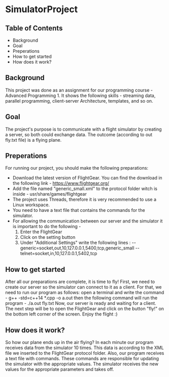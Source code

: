 # SimulatorProject

## Table of Contents
* Background
* Goal
* Preperations
* How to get started
* How does it work?

## Background
This project was done as an assignment for our programming course - Advanced Programming 1. It shows the following skills -
streaming data, parallel programming, client-server Architecture, templates, and so on.

## Goal
The project's purpose is to communicate with a flight simulator by creating a server, so both could exchange data. The outcome (according to out fly.txt file) is a flying plane.

## Preperations
For running our project, you should make the following preparations:
* Download the latest version of FlightGear. You can find the download in the following link - https://www.flightgear.org/
* Add the file named "generic_small.xml" to the protocol folder witch is inside - usr/share/games/flightgear
* The project uses Threads, therefore it is very recommended to use a Linux workspace.
* You need to have a text file that contains the commands for the simulator.
* For allowing the communication between our server and the simulator it is important to do the following - 
  1) Enter the FlightGear
  2) Click on the setting button
  3) Under "Additional Settings" write the following lines :
    --generic=socket,out,10,127.0.0.1,5400,tcp,generic_small
    --telnet=socket,in,10,127.0.0.1,5402,tcp

## How to get started
After all our preparations are complete, it is time to fly!
First,  we need to create our server so the simulator can connect to it as a client. For that, we need to run our program as follows:
open a terminal and write the command - g++ -std=c++14 *.cpp -o a.out
then the following command will run the program - ./a.out fly.txt
Now, our server is ready and waiting for a client.
The next step will be to open the FlightGear and click on the button "fly!" on the bottom left corner of the screen.
Enjoy the flight :)

## How does it work?
So how our plane ends up in the air flying?
In each minute our program receives data from the simulator 10 times. This data is according to the XML file we inserted to the FlightGear protocol folder. Also, our program receives a text file with commands. These commands are responsible for updating the simulator with the appropriate values. The simulator receives the new values for the appropriate parameters and takes off.
